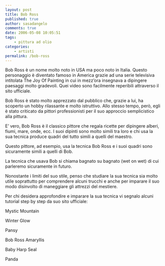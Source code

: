 ```yaml
---
layout: post
title: Bob Ross
published: true
author: sasadangelo
comments: true
date: 2006-05-08 10:05:51
tags:
    - pittura ad olio
categories:
    - artisti
permalink: /bob-ross
---
```


  



  Bob Ross è un nome molto noto in USA ma poco noto in Italia. Questo personaggio è diventato famoso in America grazie ad una serie televisiva intitolata The Joy Of Painting in cui in mezz&#8217;ora insegnava a dipingere paesaggi molto gradevoli. Quei video sono facilmente reperibili attraverso il sito ufficiale.





  Bob Ross è stato molto apprezzato dal pubblico che, grazie a lui, ha scoperto un hobby rilassante e molto istruttivo. Allo stesso tempo, però, egli è stato criticato da pittori professionisti per il suo approccio semplicistico alla pittura.



  E&#8217; vero, Bob Ross è il classico pittore che regala ricette per dipingere alberi, fiumi, mare, onde, ecc. I suoi dipinti sono molto simili tra loro e chi usa la sua tecnica produce quadri del tutto simili a quelli del maestro.



  



  Questo pittore, ad esempio, usa la tecnica Bob Ross e i suoi quadri sono sicuramente simili a quelli di Bob.



  La tecnica che usava Bob si chiama bagnato su bagnato (wet on wet) di cui parleremo sicuramente in futuro.



  Nonostante i limiti del suo stile, penso che studiare la sua tecnica sia molto utile soprattutto per comprendere alcuni trucchi e anche per imparare il suo modo disinvolto di maneggiare gli attrezzi del mestiere.



  Per chi desidera approfondire e imparare la sua tecnica vi segnalo alcuni tutorial step by step da suo sito ufficiale:



  Mystic Mountain



  Winter Glow



  Pansy



  Bob Ross Amaryllis



  Baby Harp Seal



  Panda



  &nbsp;
